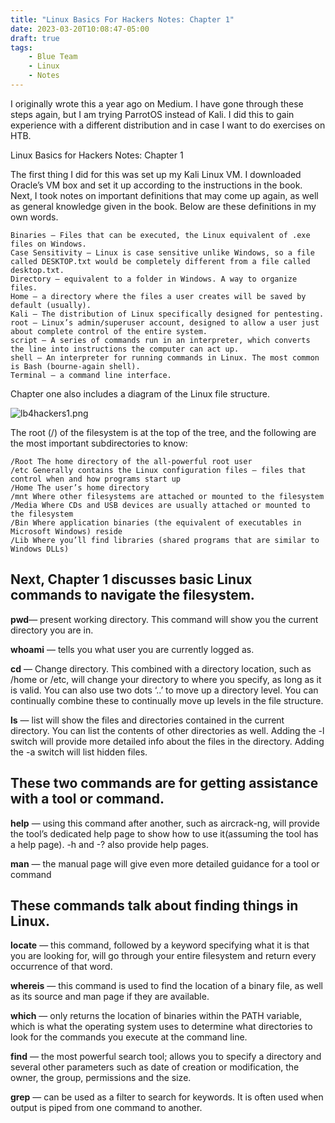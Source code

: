 ```yaml
---
title: "Linux Basics For Hackers Notes: Chapter 1"
date: 2023-03-20T10:08:47-05:00
draft: true
tags:
    - Blue Team
    - Linux
    - Notes
---
```

I originally wrote this a year ago on Medium. I have gone through these steps again, but I am trying ParrotOS instead of Kali. I did this to gain experience with a different distribution and in case I want to do exercises on HTB.

Linux Basics for Hackers Notes: Chapter 1

The first thing I did for this was set up my Kali Linux VM. I downloaded Oracle’s VM box and set it up according to the instructions in the book. Next, I took notes on important definitions that may come up again, as well as general knowledge given in the book. Below are these definitions in my own words.

    Binaries — Files that can be executed, the Linux equivalent of .exe files on Windows.
    Case Sensitivity — Linux is case sensitive unlike Windows, so a file called DESKTOP.txt would be completely different from a file called desktop.txt.
    Directory — equivalent to a folder in Windows. A way to organize files.
    Home — a directory where the files a user creates will be saved by default (usually).
    Kali — The distribution of Linux specifically designed for pentesting.
    root — Linux’s admin/superuser account, designed to allow a user just about complete control of the entire system.
    script — A series of commands run in an interpreter, which converts the line into instructions the computer can act up.
    shell — An interpreter for running commands in Linux. The most common is Bash (bourne-again shell).
    Terminal — a command line interface.

Chapter one also includes a diagram of the Linux file structure.

![lb4hackers1.png](/lb4hackers1.png)

The root (/) of the filesystem is at the top of the tree, and the following are the most important subdirectories to know:

    /Root The home directory of the all-­powerful root user
    /etc Generally contains the Linux configuration files — files that control when and how programs start up
    /Home The user’s home directory
    /mnt Where other filesystems are attached or mounted to the filesystem
    /Media Where CDs and USB devices are usually attached or mounted to the filesystem
    /Bin Where application binaries (the equivalent of executables in Microsoft Windows) reside
    /Lib Where you’ll find libraries (shared programs that are similar to Windows DLLs)

## Next, Chapter 1 discusses basic Linux commands to navigate the filesystem.

**pwd**— present working directory. This command will show you the current directory you are in.

**whoami** — tells you what user you are currently logged as.

**cd** — Change directory. This combined with a directory location, such as /home or /etc, will change your directory to where you specify, as long as it is valid. You can also use two dots ‘..’ to move up a directory level. You can continually combine these to continually move up levels in the file structure.

**ls** — list will show the files and directories contained in the current directory. You can list the contents of other directories as well. Adding the -l switch will provide more detailed info about the files in the directory. Adding the -a switch will list hidden files.

## These two commands are for getting assistance with a tool or command.

**help** — using this command after another, such as aircrack-ng, will provide the tool’s dedicated help page to show how to use it(assuming the tool has a help page). -h and -? also provide help pages.

**man** — the manual page will give even more detailed guidance for a tool or command

## These commands talk about finding things in Linux.

**locate** — this command, followed by a keyword specifying what it is that you are looking for, will go through your entire filesystem and return every occurrence of that word.

**whereis** — this command is used to find the location of a binary file, as well as its source and man page if they are available.

**which** — only returns the location of binaries within the PATH variable, which is what the operating system uses to determine what directories to look for the commands you execute at the command line.

**find** — the most powerful search tool; allows you to specify a directory and several other parameters such as date of creation or modification, the owner, the group, permissions and the size.

**grep** — can be used as a filter to search for keywords. It is often used when output is piped from one command to another.